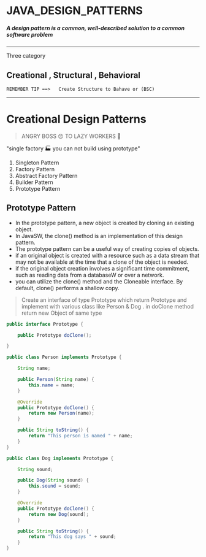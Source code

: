 # JAVA_DESIGN_PATTERNS

##### A design pattern is a common, well-described solution to a common software problem
---

Three category 

## Creational , Structural , Behavioral 

`REMEMBER TIP ==>   Create Structure to Bahave or (BSC)`

--- 
# Creational Design Patterns

> ANGRY BOSS :angry: TO LAZY WORKERS :speech_balloon: 
 
"single factory :factory: you can not build using prototype"

1. Singleton Pattern
2. Factory Pattern
3. Abstract Factory Pattern
4. Builder Pattern
5. Prototype Pattern


## Prototype Pattern

* In the prototype pattern, a new object is created by cloning an existing object.
* In JavaSW, the clone() method is an implementation of this design pattern.
* The prototype pattern can be a useful way of creating copies of objects.
* if an original object is created with a resource such as a data stream that may not be available at the time that a clone of the object is needed.
* if the original object creation involves a significant time commitment, such as reading data from a databaseW or over a network.
* you can utilize the clone() method and the Cloneable interface. By default, clone() performs a shallow copy.

> Create an interface of type Prototype which return Prototype and implement with various class like Person & Dog .
> in doClone method return new Object of same type

```java
public interface Prototype {

	public Prototype doClone();

}
```

```java
public class Person implements Prototype {

	String name;

	public Person(String name) {
		this.name = name;
	}

	@Override
	public Prototype doClone() {
		return new Person(name);
	}

	public String toString() {
		return "This person is named " + name;
	}
}
```

```java
public class Dog implements Prototype {

	String sound;

	public Dog(String sound) {
		this.sound = sound;
	}

	@Override
	public Prototype doClone() {
		return new Dog(sound);
	}

	public String toString() {
		return "This dog says " + sound;
	}
}
```
